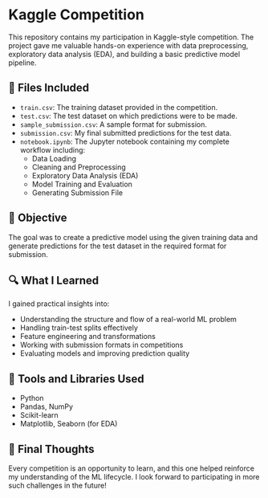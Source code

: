 # Kaggle Competition

This repository contains my participation in Kaggle-style competition. The project gave me valuable hands-on experience with data preprocessing, exploratory data analysis (EDA), and building a basic predictive model pipeline.

## 📁 Files Included

- `train.csv`: The training dataset provided in the competition.
- `test.csv`: The test dataset on which predictions were to be made.
- `sample_submission.csv`: A sample format for submission.
- `submission.csv`: My final submitted predictions for the test data.
- `notebook.ipynb`: The Jupyter notebook containing my complete workflow including:
  - Data Loading
  - Cleaning and Preprocessing
  - Exploratory Data Analysis (EDA)
  - Model Training and Evaluation
  - Generating Submission File

## 📌 Objective

The goal was to create a predictive model using the given training data and generate predictions for the test dataset in the required format for submission.

## 🔍 What I Learned

I gained practical insights into:
- Understanding the structure and flow of a real-world ML problem
- Handling train-test splits effectively
- Feature engineering and transformations
- Working with submission formats in competitions
- Evaluating models and improving prediction quality

## 🧠 Tools and Libraries Used

- Python
- Pandas, NumPy
- Scikit-learn
- Matplotlib, Seaborn (for EDA)

## 🏁 Final Thoughts

Every competition is an opportunity to learn, and this one helped reinforce my understanding of the ML lifecycle. I look forward to participating in more such challenges in the future!

